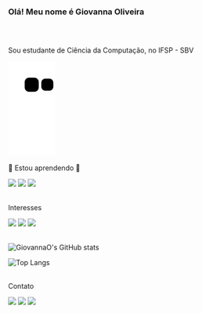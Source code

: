 ### Olá! Meu nome é Giovanna Oliveira
##
<br/>
<p>Sou estudante de Ciência da Computação, no IFSP - SBV</p>

![Snake animation](https://github.com/GiovannaO/GiovannaO/blob/output/github-contribution-grid-snake.svg)

<p>🌱 Estou aprendendo 🌱</p>
<div><img src="https://img.shields.io/badge/HTML5-E34F26?style=for-the-badge&logo=html5&logoColor=white"> <img src="https://img.shields.io/badge/CSS3-1572B6?style=for-the-badge&logo=css3&logoColor=white"> <img src="https://img.shields.io/badge/JavaScript-323330?style=for-the-badge&logo=javascript&logoColor=F7DF1E">
</div><br/>

<p>Interesses</p>
<div><img src="https://img.shields.io/badge/C-00599C?style=for-the-badge&logo=c&logoColor=white"> <img src="https://img.shields.io/badge/Python-FFD43B?style=for-the-badge&logo=python&logoColor=blue"> <img src="https://img.shields.io/badge/Java-ED8B00?style=for-the-badge&logo=java&logoColor=white">
</div><br/>

![GiovannaO's GitHub stats](https://github-readme-stats.vercel.app/api?username=GiovannaO&show_icons=true&title_color=C71585&icon_color=C71585&text_color=F5F5F5&theme=dark&hide_border=0)

![Top Langs](https://github-readme-stats.vercel.app/api/top-langs/?username=GiovannaO&langs_count=10&title_color=C71585&icon_color=C71585&text_color=F5F5F5&theme=dark&hide_border=0&layout=compact)<br/><br/>

<p>Contato</p>
<a href="mailto:giovanna.oliveira1516@gmail.com" target="_blank"><img src="https://img.shields.io/badge/Gmail-D14836?style=for-the-badge&logo=gmail&logoColor=white"></a>
<a href="mailto:giovanna.oliveira_justino@outlook.com" target="_blank"><img src="https://img.shields.io/badge/Microsoft_Outlook-0078D4?style=for-the-badge&logo=microsoft-outlook&logoColor=white"></a>
<a href="https://www.linkedin.com/in/giovanna-de-oliveira-justino-bab752196/" target="_blank"><img src="https://img.shields.io/badge/LinkedIn-0077B5?style=for-the-badge&logo=linkedin&logoColor=white"></a>
